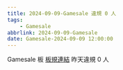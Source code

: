 ```yaml
---
title: 2024-09-09-Gamesale 違規 0 人
tags:
    - Gamesale
abbrlink: 2024-09-09-Gamesale
date: Gamesale-2024-09-09 12:00:00
---
```

Gamesale 板 [板規連結](https://www.ptt.cc/bbs/Gossiping/M.1637425085.A.07D.html)
昨天違規 0 人
